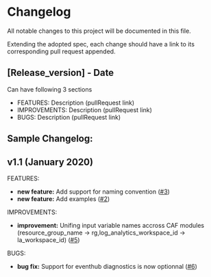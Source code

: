 # Changelog

All notable changes to this project will be documented in this file.

Extending the adopted spec, each change should have a link to its
corresponding pull request appended.

## [Release_version] - Date

Can have following 3 sections

* FEATURES:      Description (pullRequest link)
* IMPROVEMENTS:  Description (pullRequest link)
* BUGS:          Description (pullRequest link)

## Sample Changelog:

## v1.1 (January 2020)

FEATURES:
* **new feature:**  Add support for naming convention ([#3](https://github.com/terraform-ibm-modules/terraform-ibm-cluster/tree/master/modules))
* **new feature:**  Add examples ([#2](https://github.com/terraform-ibm-modules/terraform-ibm-cluster/issues/2))

IMPROVEMENTS:
* **improvement:**  Unifing input variable names accross CAF modules (resource_group_name -> rg,log_analytics_workspace_id -> la_workspace_id) ([#5](https://github.com/terraform-ibm-modules/terraform-ibm-cluster/issues/5))

BUGS:
* **bug fix:** Support for eventhub diagnostics is now optionnal ([#6](https://github.com/terraform-ibm-modules/terraform-ibm-cluster/issues/6))
